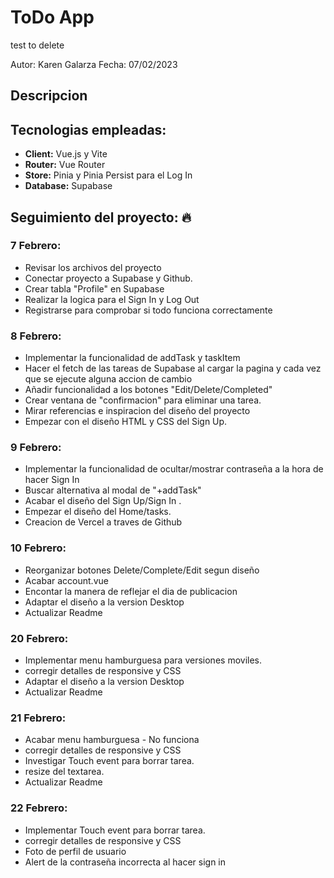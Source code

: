 # [](https://github.com/karengala/Final-project/blob/main/README.md)ToDo App

test to delete

<!-- [Click para acceder a la web](https://todo-zantonz.vercel.app/) -->

Autor: Karen Galarza
Fecha: 07/02/2023

## Descripcion

<!-- ![Pagina Home](https://i.postimg.cc/m2rV83dV/Captura-de-pantalla-2022-08-25-a-las-10-38-46.png)

Se trata del proyecto final realizado durante el bootcamp de Front End Development en el Ironhack que consiste en una pagina web que te permite gestionar tus tareas.

Es una aplicacion creada con Vue.js que permite a usuarios crear una cuenta, añadir tareas a completar, editarlas, marcarlas como completadas y finalmente borrarlas. Nuestra pagina web esta vinculada a una base de datos, donde estaremos almacenando todos los datos de usuarios y las tareas. En este caso, para gestionarlo utilizaremos Supabase, que nos ofrece un subconjunto de funcionalidades de Back End que nos permite gestionarlo como un servicio.

__El objetivo__ de este proyecto es poner en practica los conocimientos de Vue.js obtenidos durante el curos y ademas poder conectarlo a una base de datos externa y gestionarla. -->

## Tecnologias empleadas:

- **Client:** Vue.js y Vite
- **Router:** Vue Router
- **Store:** Pinia y Pinia Persist para el Log In
- **Database:** Supabase

## Seguimiento del proyecto: 🔥

### 7 Febrero:

- Revisar los archivos del proyecto
- Conectar proyecto a Supabase y Github.
- Crear tabla "Profile" en Supabase
- Realizar la logica para el Sign In y Log Out
- Registrarse para comprobar si todo funciona correctamente

### 8 Febrero:

- Implementar la funcionalidad de addTask y taskItem
- Hacer el fetch de las tareas de Supabase al cargar la pagina y cada vez que se ejecute alguna accion de cambio
- Añadir funcionalidad a los botones "Edit/Delete/Completed"
- Crear ventana de "confirmacion" para eliminar una tarea.
- Mirar referencias e inspiracion del diseño del proyecto
- Empezar con el diseño HTML y CSS del Sign Up.

### 9 Febrero:

- Implementar la funcionalidad de ocultar/mostrar contraseña a la hora de hacer Sign In
- Buscar alternativa al modal de "+addTask"
- Acabar el diseño del Sign Up/Sign In .
- Empezar el diseño del Home/tasks.
- Creacion de Vercel a traves de Github

### 10 Febrero:

- Reorganizar botones Delete/Complete/Edit segun diseño
- Acabar account.vue
- Encontar la manera de reflejar el dia de publicacion
- Adaptar el diseño a la version Desktop
- Actualizar Readme

### 20 Febrero:

- Implementar menu hamburguesa para versiones moviles.
- corregir detalles de responsive y CSS
- Adaptar el diseño a la version Desktop
- Actualizar Readme

### 21 Febrero:

- Acabar menu hamburguesa - No funciona
- corregir detalles de responsive y CSS
- Investigar Touch event para borrar tarea.
- resize del textarea.
- Actualizar Readme

### 22 Febrero:

- Implementar Touch event para borrar tarea.
- corregir detalles de responsive y CSS
- Foto de perfil de usuario
- Alert de la contraseña incorrecta al hacer sign in

<!-- ### 25 de agosto:
* Repaso a la pagina y todas sus funcionalidades
* Preparar el README con la descripcion del proyecto
* Preparar la presentacion del proyecto
* Implementar funcionalidad del Timer   -->
